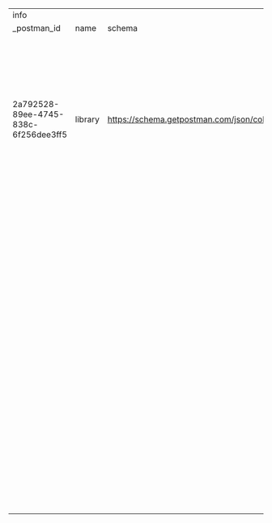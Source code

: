 | | | | | | | | | | | | | | | | | | | | | |
|-|-|-|-|-|-|-|-|-|-|-|-|-|-|-|-|-|-|-|-|-|
|info| | | | |item| | | | | | | | | | | | | | | |
|_postman_id|name|schema|_exporter_id|_collection_link|name|request| | | | | | | | | | | | | |response|
| | | | | | |method|header|body| | |url| | | | |auth| | | | |
| | | | | | | | |mode|raw|options|raw|host|path|protocol|port|type|bearer| | | |
| | | | | | | | | | |raw| | | | | | |key|value|type| |
| | | | | | | | | | |language| | | | | | | | | | |
|2a792528-89ee-4745-838c-6f256dee3ff5|library|https://schema.getpostman.com/json/collection/v2.1.0/collection.json|27230161|https://winter-escape-140156.postman.co/workspace/Team-Workspace~98d285f5-dc85-43cf-8dd3-5471d116d168/collection/27230161-2a792528-89ee-4745-838c-6f256dee3ff5?action=share&source=collection_link&creator=27230161|register|POST| |raw|{     "username": "vidoan2003",     "password": "khacvi2003AZ",     "email": "khacvi2003@gmail.com",     "name": "Khắc Vi" }|json|{{URL}}/api/v1/user/register|{{URL}}|api| | | | | | | |
| | | | | |login|POST| |raw|{     "username": "vidoan2003",     "password": "khacvi2003AZ" }|json|{{URL}}/api/v1/user/login|{{URL}}|api| | | | | | | |
| | | | | |changePassword|POST| |raw|{     "password": "khacvi2003AZ",     "newpassword": "khacvi2003@AZ" }|json|{{URL}}/api/v1/user/changePassword|{{URL}}|api| | | | | | | |
| | | | | |changeInfo|POST| |raw|{     "name": "ĐOÀN KHẮC Vi 2003",     "email": "khacvi2003@gmail.com",     "password": "khacvi2003Z" }|json|http://localhost:5000/api/v1/user/changeInfo|localhost|api|http|5000|bearer|token|eyJhbGciOiJIUzI1NiIsInR5cCI6IkpXVCJ9.eyJpZCI6MjQsInVzZXJuYW1lIjoidmlkb2FuMjAwMyIsImlhdCI6MTcxMjgzMDg3OSwiZXhwIjoxNzEyODMyNjc5fQ.BQO5-VEsN2DccEyvkIMTZqvvZP1OEzBBZro3kBrKrmc|string| |
| | | | | |getBookById|GET| | | | |http://localhost:5000/api/v1/book/57|localhost|api|http|5000| | | | | |
| | | | | |getAllBook|GET| | | | |http://localhost:5000/api/v1/book|localhost|api|http|5000| | | | | |
| | | | | |getUserById|GET| | | | | | |v1| | | | | | | |
| | | | | |searchByKeyWord|GET| | | | | | |book| | | | | | | |
| | | | | |getAllCategory|GET| | | | | | | | | | | | | | |
| | | | | |getBookByCategory|GET| | | | | | | | | | | | | | |
| | | | | |GetBookByAuthor|GET| | | | | | | | | | | | | | |
| | | | | |getAuthorById|GET| | | | | | | | | | | | | | |
| | | | | |getAllAuthor|GET| | | | | | | | | | | | | | |
| | | | | |getAuthorBySlug|GET| | | | | | | | | | | | | | |
| | | | | |getCategorySlug|GET| | | | | | | | | | | | | | |
| | | | | |getWishListByToken|GET| | | | |http://localhost:5000/api/v1/wishlist|localhost|api|http|5000| | | | | |
| | | | | |addWishList|POST| | | | |http://localhost:5000/api/v1/wishlist|localhost|api|http|5000|bearer|token|eyJhbGciOiJIUzI1NiIsInR5cCI6IkpXVCJ9.eyJpZCI6MjQsInVzZXJuYW1lIjoidmlkb2FuMjAwMyIsImlhdCI6MTcxMjg4NDI1NiwiZXhwIjoxNzEyODg2MDU2fQ.MQjbDIYtK00RAr33kbryvu06a4jO1RGUHRu6PSyxl_g|string| |
| | | | | |removeWishList|DELETE| |raw|{     "bookId": 58 }|json|http://localhost:5000/api/v1/wishlist|localhost|api|http|5000|bearer|token|eyJhbGciOiJIUzI1NiIsInR5cCI6IkpXVCJ9.eyJpZCI6MjQsInVzZXJuYW1lIjoidmlkb2FuMjAwMyIsImlhdCI6MTcxMzE0NTQzOCwiZXhwIjoxNzEzMTQ3MjM4fQ.NFew3CR9mM-mAE0pmobyZ1DQQRypg9WKTpbq4-6-6bg|string| |
| | | | | | | | | | | | | |v1| | | | | | | |
| | | | | | | | | | | | | |wishlist| | | | | | | |
